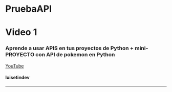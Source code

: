 # PruebaAPI

# Video 1

### Aprende a usar APIS en tus proyectos de Python + mini-PROYECTO con API de pokemon en Python

[YouTube](https://youtu.be/ibBAoNq0tl8)

#### luisetindev
---
